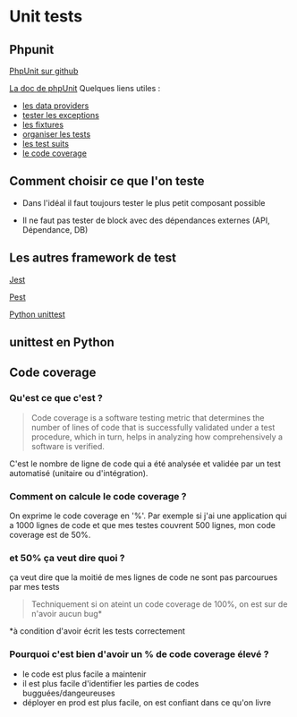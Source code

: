 # Unit tests
## Phpunit

[PhpUnit sur github](https://github.com/sebastianbergmann/phpunit)

[La doc de phpUnit](https://phpunit.readthedocs.io/en/9.5/writing-tests-for-phpunit.html)
Quelques liens utiles :
 - [les data providers](https://phpunit.readthedocs.io/en/9.5/writing-tests-for-phpunit.html#data-providers)
 - [tester les exceptions](https://phpunit.readthedocs.io/en/9.5/writing-tests-for-phpunit.html#testing-exceptions)
 - [les fixtures](https://phpunit.readthedocs.io/en/9.5/fixtures.html)
 - [organiser les tests](https://phpunit.readthedocs.io/en/9.5/organizing-tests.html)
 - [les test suits](https://phpunit.readthedocs.io/fr/latest/configuration.html#serie-de-tests)
 - [le code coverage](https://phpunit.readthedocs.io/fr/latest/code-coverage-analysis.html?highlight=coverage)

## Comment choisir ce que l'on teste

- Dans l'idéal il faut toujours tester le plus petit composant possible

- Il ne faut pas tester de block avec des dépendances externes (API, Dépendance, DB)

## Les autres framework de test

[Jest](https://github.com/facebook/jest)

[Pest](https://github.com/pestphp/pest)

[Python unittest](https://docs.python.org/3/library/unittest.html)
## unittest en Python

## Code coverage

### Qu'est ce que c'est ?

> Code coverage is a software testing metric that determines the number of lines of code that is successfully validated under a test procedure, which in turn, helps in analyzing how comprehensively a software is verified.

C'est le nombre de ligne de code qui a été analysée et validée par un test automatisé (unitaire ou d'intégration).

### Comment on calcule le code coverage ?

On exprime le code coverage en '%'. Par exemple si j'ai une application qui a 1000 lignes de code et que mes testes couvrent 500 lignes,
mon code coverage est de 50%.

### et 50% ça veut dire quoi ?

ça veut dire que la moitié de mes lignes de code ne sont pas parcourues par mes tests

> Techniquement si on ateint un code coverage de 100%, on est sur de n'avoir aucun bug*

*à condition d'avoir écrit les tests correctement


### Pourquoi c'est bien d'avoir un % de code coverage élevé ?

- le code est plus facile a maintenir
- il est plus facile d'identifier les parties de codes bugguées/dangeureuses
- déployer en prod est plus facile, on est confiant dans ce qu'on livre
